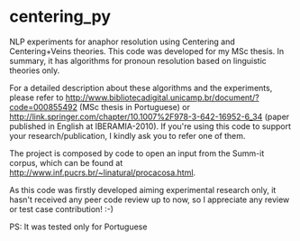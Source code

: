 centering_py
============

NLP experiments for anaphor resolution using Centering and Centering+Veins theories. This code was developed for my MSc thesis. In summary, it has algorithms for pronoun resolution based on linguistic theories only.

For a detailed description about these algorithms and the experiments, please refer to http://www.bibliotecadigital.unicamp.br/document/?code=000855492 (MSc thesis in Portuguese) or http://link.springer.com/chapter/10.1007%2F978-3-642-16952-6_34 (paper published in English at IBERAMIA-2010). If you're using this code to support your research/publication, I kindly ask you to refer one of them.

The project is composed by code to open an input from the Summ-it corpus, which can be found at http://www.inf.pucrs.br/~linatural/procacosa.html. 

As this code was firstly developed aiming experimental research only, it hasn't received any peer code review up to now, so I appreciate any review or test case contribution! :-)

PS: It was tested only for Portuguese
